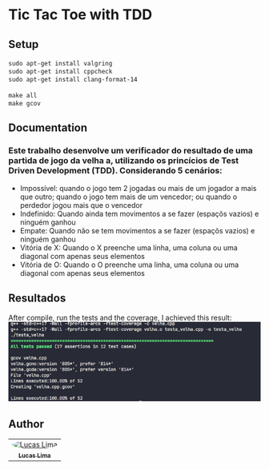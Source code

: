 # Tic Tac Toe with TDD

## Setup

```sheel
sudo apt-get install valgring
sudo apt-get install cppcheck
sudo apt-get install clang-format-14

make all
make gcov
```

## Documentation

<h3>
Este trabalho desenvolve um verificador do resultado de uma partida de jogo da velha a, utilizando os princícios de Test Driven Development (TDD). Considerando 5 cenários:
</h3>

<ul>
    <li>Impossível: quando o jogo tem 2 jogadas ou mais de um jogador a mais que outro; quando o jogo tem mais de um vencedor; ou quando o perdedor jogou mais que o vencedor</li>
    <li>Indefinido: Quando ainda tem movimentos a se fazer (espaçõs vazios) e ninguém ganhou </li>
    <li>Empate:  Quando não se tem movimentos a se fazer (espaçõs vazios) e ninguém ganhou</li>
    <li>Vitória de X: Quando o X preenche uma linha, uma coluna ou uma diagonal com apenas seus elementos</li>
    <li>Vitória de O: Quando o O preenche uma linha, uma coluna ou uma diagonal com apenas seus elementos</li>
</ul>
 

## Resultados

After compile, run the tests and the coverage, I achieved this result:
<img alt="results" src="./results.png">



## Author
<table>
  <tr>
    <td align="center"><a href="https://github.com/lucasdbr05" target="_blank"><img style="border-radius: 50%;" src="https://github.com/lucasdbr05.png" width="100px;" alt="Lucas Lima"/><br /><sub><b>Lucas Lima</b></sub></a><br /></td>
</table>
